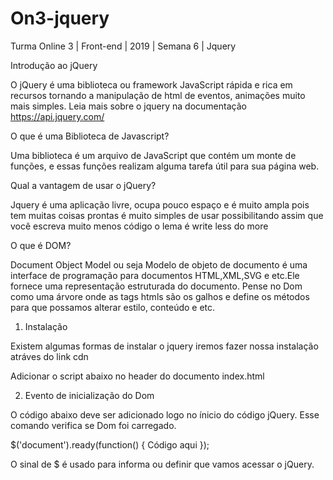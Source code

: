 # On3-jquery
Turma Online 3 | Front-end | 2019 | Semana 6 | Jquery

Introdução ao jQuery

O jQuery é uma biblioteca ou framework JavaScript rápida e rica em recursos tornando a manipulação de html de eventos, animações muito mais simples.
Leia mais sobre o jquery na documentação https://api.jquery.com/

O que é uma Biblioteca de Javascript?

Uma biblioteca é um arquivo de JavaScript que contém um monte de funções, e essas funções realizam alguma tarefa útil para sua página web.

Qual a vantagem de usar o jQuery?

Jquery é uma aplicação livre, ocupa pouco espaço e é muito ampla pois tem muitas coisas prontas é muito simples de usar possibilitando assim que você escreva muito menos código o lema é write less do more

O que é DOM?

Document Object Model ou seja Modelo de objeto de documento é uma interface de programação para documentos HTML,XML,SVG e etc.Ele fornece uma representação estruturada do documento.
Pense no Dom como uma árvore onde as tags htmls são os galhos e define os métodos para que possamos alterar estilo, conteúdo e etc.

1. Instalação

Existem algumas formas de instalar o jquery iremos fazer nossa instalação atráves do link cdn

Adicionar o script abaixo no header do documento index.html

<script src="https://ajax.googleapis.com/ajax/libs/jquery/3.4.1/jquery.min.js"></script>

2. Evento de inicialização do Dom

O código abaixo deve ser adicionado logo no ínicio do código jQuery. Esse comando verifica se Dom foi carregado.

$('document').ready(function() {
    Código aqui
});

O sinal de $ é usado para informa ou definir que vamos acessar o jQuery.
